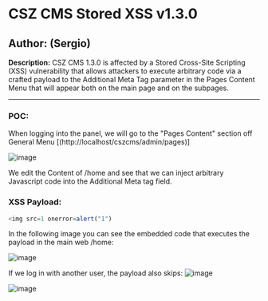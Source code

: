 # CSZ CMS Stored XSS v1.3.0

## Author: (Sergio)

**Description:** CSZ CMS 1.3.0 is affected by a Stored Cross-Site Scripting (XSS) vulnerability that allows attackers to execute arbitrary code via a crafted payload to the Additional Meta Tag parameter in the Pages Content Menu that will appear both on the main page and on the subpages. 

---

### POC:


When logging into the panel, we will go to the "Pages Content" section off General Menu [(http://localhost/cszcms/admin/pages)]

![image](https://github.com/sromanhu/CSZ-CMS-Stored-XSS---Pages-Content/assets/87250597/06e7b1a7-8a72-40c6-bc12-d5e766e98e80)






We edit the Content of /home and see that we can inject arbitrary Javascript code into the Additional Meta tag field.


### XSS Payload:

```js
<img src=1 onerror=alert("1")
```



In the following image you can see the embedded code that executes the payload in the main web /home:

![image](https://github.com/sromanhu/CSZ-CMS-Stored-XSS---Pages-Content/assets/87250597/8b7d56e0-056a-4afb-8d5c-9b8f1fb2a088)




If we log in with another user, the payload also skips:
![image](https://github.com/sromanhu/CSZ-CMS-Stored-XSS---Pages-Content/assets/87250597/23a21328-0958-4238-ae19-9bbef4f5db06)


![image](https://github.com/sromanhu/CSZ-CMS-Stored-XSS---Pages-Content/assets/87250597/341f4853-8b72-492d-8d12-5c86a9ae095f)




</br>
